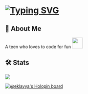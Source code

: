 # [![Typing SVG](https://readme-typing-svg.demolab.com?font=Quicksand&weight=600&size=30&pause=1000&color=F73175&center=true&width=435&lines=Hi%2C+I'm+Eklavya!+%F0%9F%91%8B)](https://git.io/typing-svg)

  
## 🚀 About Me
A teen who loves to code for fun <img src="https://pfps.gg/assets/pfps/8302-beluga.png" width="35" height="35"/>

## 🛠 Stats
<!-- <img src="https://github-readme-stats.vercel.app/api?username=Eklavyadev&show_icons=true&theme=dark&count_private=true" alt="EklavyaDev" /> -->
![](https://komarev.com/ghpvc/?username=eklavyadev&color=green&label=PROFILE+VIEWS)

[![@eklavya's Holopin board](https://holopin.me/eklavya)](https://holopin.io/@eklavya)
